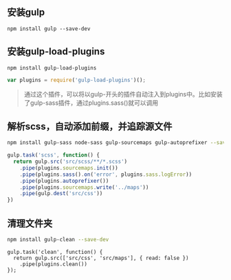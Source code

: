 ## 安装gulp
```
npm install gulp --save-dev
```
## 安装gulp-load-plugins
```
npm install gulp-load-plugins
```
```js
var plugins = require('gulp-load-plugins')();
```
> 通过这个插件，可以将以gulp-开头的插件自动注入到plugins中。比如安装了gulp-sass插件，通过plugins.sass()就可以调用

## 解析scss，自动添加前缀，并追踪源文件
```bash
npm install gulp-sass node-sass gulp-sourcemaps gulp-autoprefixer --save-dev
```
```js
gulp.task('scss', function() {
  return gulp.src('src/scss/**/*.scss')
    .pipe(plugins.sourcemaps.init())
    .pipe(plugins.sass().on('error', plugins.sass.logError))
    .pipe(plugins.autoprefixer())
    .pipe(plugins.sourcemaps.write('../maps'))
    .pipe(gulp.dest('src/css'))
})
```

## 清理文件夹
```bash
npm install gulp-clean --save-dev
```
```
gulp.task('clean', function() {
  return gulp.src(['src/css', 'src/maps'], { read: false })
    .pipe(plugins.clean())
});
```

